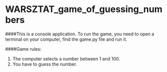 # WARSZTAT_game_of_guessing_numbers

####This is a console application.
 To run the game, you need to open a terminal on your computer, find the game.py file and run it.

####Game rules:
1. The computer selects a number between 1 and 100.
2. You have to guess the number.